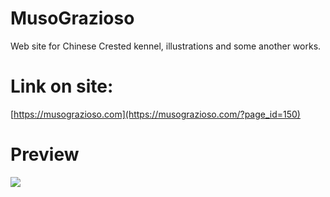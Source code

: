 # MusoGrazioso

Web site for Chinese Crested kennel, illustrations and some another works.

# Link on site:

[https://musograzioso.com](https://musograzioso.com/?page_id=150)

# Preview

![](./images/preview_2.gif)
